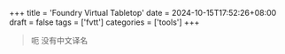 +++
title = 'Foundry Virtual Tabletop'
date = 2024-10-15T17:52:26+08:00
draft = false
tags = ['fvtt']
categories = ['tools']
+++

> 呃 没有中文译名
